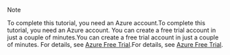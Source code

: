 
> [!NOTE]
> <span data-ttu-id="e562d-101">To complete this tutorial, you need an Azure account.</span><span class="sxs-lookup"><span data-stu-id="e562d-101">To complete this tutorial, you need an Azure account.</span></span> <span data-ttu-id="e562d-102">You can create a free trial account in just a couple of minutes.</span><span class="sxs-lookup"><span data-stu-id="e562d-102">You can create a free trial account in just a couple of minutes.</span></span> <span data-ttu-id="e562d-103">For details, see [Azure Free Trial](https://azure.microsoft.com/pricing/free-trial/).</span><span class="sxs-lookup"><span data-stu-id="e562d-103">For details, see [Azure Free Trial](https://azure.microsoft.com/pricing/free-trial/).</span></span>
> 
> 

